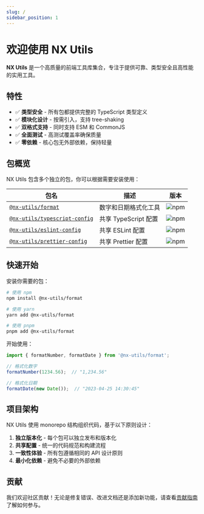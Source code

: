 ```yaml
---
slug: /
sidebar_position: 1
---
```


# 欢迎使用 NX Utils

**NX Utils** 是一个高质量的前端工具库集合，专注于提供可靠、类型安全且高性能的实用工具。

## 特性

- ✅ **类型安全** - 所有包都提供完整的 TypeScript 类型定义
- ✅ **模块化设计** - 按需引入，支持 tree-shaking
- ✅ **双格式支持** - 同时支持 ESM 和 CommonJS 
- ✅ **全面测试** - 高测试覆盖率确保质量
- ✅ **零依赖** - 核心包无外部依赖，保持轻量

## 包概览

NX Utils 包含多个独立的包，你可以根据需要安装使用：

| 包名 | 描述 | 版本 |
| --- | --- | --- |
| [`@nx-utils/format`](/packages/format) | 数字和日期格式化工具 | ![npm](https://img.shields.io/npm/v/@nx-utils/format) |
| [`@nx-utils/typescript-config`](/packages/typescript-config) | 共享 TypeScript 配置 | ![npm](https://img.shields.io/npm/v/@nx-utils/typescript-config) |
| [`@nx-utils/eslint-config`](/packages/eslint-config) | 共享 ESLint 配置 | ![npm](https://img.shields.io/npm/v/@nx-utils/eslint-config) |
| [`@nx-utils/prettier-config`](/packages/prettier-config) | 共享 Prettier 配置 | ![npm](https://img.shields.io/npm/v/@nx-utils/prettier-config) |

## 快速开始

安装你需要的包：

```bash
# 使用 npm
npm install @nx-utils/format

# 使用 yarn
yarn add @nx-utils/format

# 使用 pnpm
pnpm add @nx-utils/format
```

开始使用：

```typescript
import { formatNumber, formatDate } from '@nx-utils/format';

// 格式化数字
formatNumber(1234.56);  // "1,234.56"

// 格式化日期
formatDate(new Date());  // "2023-04-25 14:30:45"
```

## 项目架构

NX Utils 使用 monorepo 结构组织代码，基于以下原则设计：

1. **独立版本化** - 每个包可以独立发布和版本化
2. **共享配置** - 统一的代码规范和构建流程
3. **一致性体验** - 所有包遵循相同的 API 设计原则
4. **最小化依赖** - 避免不必要的外部依赖

## 贡献

我们欢迎社区贡献！无论是修复错误、改进文档还是添加新功能，请查看[贡献指南](/guides/contributing)了解如何参与。
